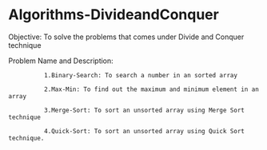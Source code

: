 # Algorithms-DivideandConquer

Objective: To solve the problems that comes under Divide and Conquer technique

Problem Name and Description:
              
              1.Binary-Search: To search a number in an sorted array
              
              2.Max-Min: To find out the maximum and minimum element in an array
              
              3.Merge-Sort: To sort an unsorted array using Merge Sort technique
              
              4.Quick-Sort: To sort an unsorted array using Quick Sort technique.
